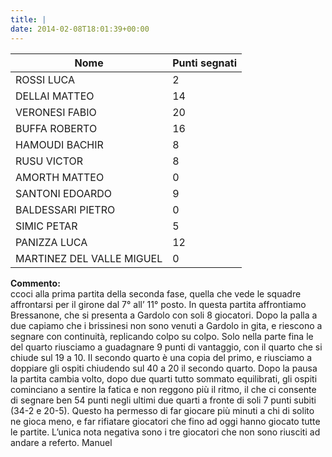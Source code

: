 ```yaml
---
title: |
date: 2014-02-08T18:01:39+00:00
---
```

| **Nome** | **Punti segnati** |
| -------- | ----------------- |
| ROSSI LUCA | 2 |
| DELLAI MATTEO | 14 |
| VERONESI FABIO | 20 |
| BUFFA ROBERTO | 16 |
| HAMOUDI BACHIR | 8 |
| RUSU VICTOR | 8 |
| AMORTH MATTEO | 0 |
| SANTONI EDOARDO | 9 |
| BALDESSARI PIETRO | 0 |
| SIMIC PETAR | 5 |
| PANIZZA LUCA | 12 |
| MARTINEZ DEL VALLE MIGUEL | 0 |

**Commento:**  
ccoci alla prima partita della seconda fase, quella che vede le squadre affrontarsi per il girone dal 7° all’ 11° posto. In questa partita affrontiamo Bressanone, che si presenta a Gardolo con soli 8 giocatori. Dopo la palla a due capiamo che i brissinesi non sono venuti a Gardolo in gita, e riescono a segnare con continuità, replicando colpo su colpo. Solo nella parte fina le del quarto riusciamo a guadagnare 9 punti di vantaggio, con il quarto che si chiude sul 19 a 10. Il secondo quarto è una copia del primo, e riusciamo a doppiare gli ospiti chiudendo sul 40 a 20 il secondo quarto. Dopo la pausa la partita cambia volto, dopo due quarti tutto sommato equilibrati, gli ospiti cominciano a sentire la fatica e non reggono più il ritmo, il che ci consente di segnare ben 54 punti negli ultimi due quarti a fronte di soli 7 punti subiti (34-2 e 20-5). Questo ha permesso di far giocare più minuti a chi di solito ne gioca meno, e far rifiatare giocatori che fino ad oggi hanno giocato tutte le partite. L’unica nota negativa sono i tre giocatori che non sono riusciti ad andare a referto. Manuel